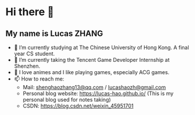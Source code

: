 # Hi there 👋
## My name is Lucas ZHANG
- 🔭 I’m currently studying at The Chinese University of Hong Kong. A final year CS student.
- 🌱 I’m currently taking the Tencent Game Developer Internship at Shenzhen.
- 💬 I love animes and I like playing games, especially ACG games.
- 📫 How to reach me:
  - Mail: shenghaozhang13@qq.com / lucashaozh@gmail.com
  - Personal blog website: https://lucas-hao.github.io/ (This is my personal blog used for notes taking)
  - CSDN: https://blog.csdn.net/weixin_45951701
<!--
**Lucas-hao/Lucas-hao** is a ✨ _special_ ✨ repository because its `README.md` (this file) appears on your GitHub profile.

Here are some ideas to get you started:

- 🔭 I’m currently working on The Chinese University of Hong Kong.
- 🌱 I’m currently learning Programming.
- 👯 I’m looking to collaborate on ...
- 🤔 I’m looking for help with ...
- 💬 Ask me about ...
- 📫 How to reach me: Mail: shenghaozhang13@qq.com Website: https://lucas-hao.github.io/
- 😄 Pronouns: ...
- ⚡ Fun fact: ...
-->
